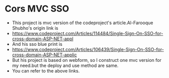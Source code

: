 # Cors MVC SSO

+ This project is mvc version of the codeproject's article.Al-Farooque Shubho's origin link is 
+ https://www.codeproject.com/Articles/114484/Single-Sign-On-SSO-for-cross-domain-ASP-NET-appl
+ And his sso blue print is
+ https://www.codeproject.com/Articles/106439/Single-Sign-On-SSO-for-cross-domain-ASP-NET-applic
+ But his project is based on webform, so I construct one mvc version for my need.but the deploy and use method are same.
+ You can refer to the above links. 
